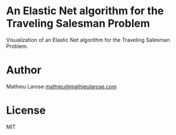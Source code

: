 # An Elastic Net algorithm for the Traveling Salesman Problem

Visualization of an Elastic Net algorithm for the Traveling Salesman
Problem.


# Author

Mathieu Larose <mathieu@mathieularose.com>


# License

MIT
